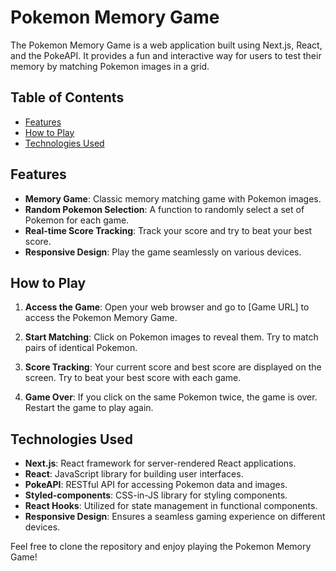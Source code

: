 # Pokemon Memory Game

The Pokemon Memory Game is a web application built using Next.js, React, and the PokeAPI. It provides a fun and interactive way for users to test their memory by matching Pokemon images in a grid.

## Table of Contents

- [Features](#features)
- [How to Play](#how-to-play)
- [Technologies Used](#technologies-used)

## Features

- **Memory Game**: Classic memory matching game with Pokemon images.
- **Random Pokemon Selection**: A function to randomly select a set of Pokemon for each game.
- **Real-time Score Tracking**: Track your score and try to beat your best score.
- **Responsive Design**: Play the game seamlessly on various devices.

## How to Play

1. **Access the Game**: Open your web browser and go to [Game URL] to access the Pokemon Memory Game.

2. **Start Matching**: Click on Pokemon images to reveal them. Try to match pairs of identical Pokemon.

3. **Score Tracking**: Your current score and best score are displayed on the screen. Try to beat your best score with each game.

4. **Game Over**: If you click on the same Pokemon twice, the game is over. Restart the game to play again.

## Technologies Used

- **Next.js**: React framework for server-rendered React applications.
- **React**: JavaScript library for building user interfaces.
- **PokeAPI**: RESTful API for accessing Pokemon data and images.
- **Styled-components**: CSS-in-JS library for styling components.
- **React Hooks**: Utilized for state management in functional components.
- **Responsive Design**: Ensures a seamless gaming experience on different devices.

Feel free to clone the repository and enjoy playing the Pokemon Memory Game!
